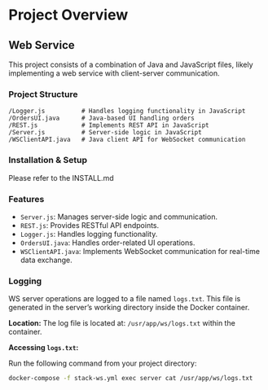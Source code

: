 # Project Overview

## Web Service
This project consists of a combination of Java and JavaScript files, likely implementing a web service with client-server communication.

### Project Structure

```
/Logger.js          # Handles logging functionality in JavaScript
/OrdersUI.java      # Java-based UI handling orders
/REST.js            # Implements REST API in JavaScript
/Server.js          # Server-side logic in JavaScript
/WSClientAPI.java   # Java client API for WebSocket communication
```

### Installation & Setup
Please refer to the INSTALL.md

### Features

- `Server.js`: Manages server-side logic and communication.
- `REST.js`: Provides RESTful API endpoints.
- `Logger.js`: Handles logging functionality.
- `OrdersUI.java`: Handles order-related UI operations.
- `WSClientAPI.java`: Implements WebSocket communication for real-time data exchange.

### Logging
WS server operations are logged to a file named `logs.txt`. This file is generated in the server’s working directory inside the Docker container.

**Location:**
The log file is located at:
`/usr/app/ws/logs.txt`
within the container.

**Accessing `logs.txt`:**

  Run the following command from your project directory:
  ```bash
  docker-compose -f stack-ws.yml exec server cat /usr/app/ws/logs.txt


